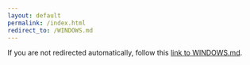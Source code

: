 ```yaml
---
layout: default
permalink: /index.html
redirect_to: /WINDOWS.md
---
```


If you are not redirected automatically, follow this [link to WINDOWS.md](/WINDOWS.md).
